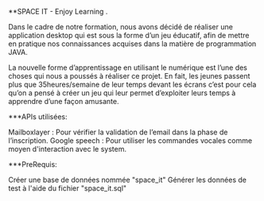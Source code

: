 **SPACE IT - Enjoy Learning .

Dans le cadre de notre formation, nous avons décidé de réaliser une  application desktop qui est sous la forme d’un jeu éducatif, afin de mettre en  pratique nos connaissances acquises dans la matière de programmation JAVA. 

La nouvelle forme d’apprentissage en utilisant le numérique est l’une des  choses qui nous a poussés à réaliser ce projet. En fait, les jeunes passent plus  que 35heures/semaine de leur temps devant les écrans c’est pour cela qu’on a  pensé à créer un jeu qui leur permet d’exploiter leurs temps à apprendre  d’une façon amusante. 

***APIs utilisées:

Mailboxlayer :  Pour vérifier la validation de l’email dans la phase de l’inscription.
Google speech : Pour utiliser les commandes vocales comme moyen d'interaction avec le system.

***PreRequis:

Créer une base de données nommée "space_it"
Générer les données de test à l'aide du fichier "space_it.sql"
